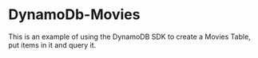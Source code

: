 # DynamoDb-Movies

This is an example of using the DynamoDB SDK to create a Movies Table, put items in it and query it.
